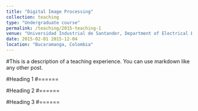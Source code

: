```yaml
---
title: "Digital Image Processing"
collection: teaching
type: "Undergraduate course"
permalink: /teaching/2015-teaching-1
venue: "Universidad Industrial de Santander, Department of Electrical Engineering"
date: 2015-02-01 2015-12-04
location: "Bucaramanga, Colombia"
---
```


#This is a description of a teaching experience. You can use markdown like any other post.

#Heading 1
#======

#Heading 2
#======

#Heading 3
#======
